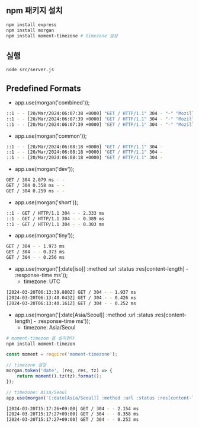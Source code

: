 ## npm 패키지 설치
```bash
npm install express
npm install morgan
npm install moment-timezone # timezone 설정
```

## 실행
```bash
node src/server.js
```

## Predefined Formats
- app.use(morgan('combined'));
```bash
::1 - - [20/Mar/2024:06:07:38 +0000] "GET / HTTP/1.1" 304 - "-" "Mozilla/5.0 (Macintosh; Intel Mac OS X 10_15_7) AppleWebKit/537.36 (KHTML, like Gecko) Chrome/122.0.0.0 Safari/537.36"
::1 - - [20/Mar/2024:06:07:39 +0000] "GET / HTTP/1.1" 304 - "-" "Mozilla/5.0 (Macintosh; Intel Mac OS X 10_15_7) AppleWebKit/537.36 (KHTML, like Gecko) Chrome/122.0.0.0 Safari/537.36"
::1 - - [20/Mar/2024:06:07:39 +0000] "GET / HTTP/1.1" 304 - "-" "Mozilla/5.0 (Macintosh; Intel Mac OS X 10_15_7) AppleWebKit/537.36 (KHTML, like Gecko) Chrome/122.0.0.0 Safari/537.36"
```

- app.use(morgan('common'));
```bash
::1 - - [20/Mar/2024:06:08:18 +0000] "GET / HTTP/1.1" 304 -
::1 - - [20/Mar/2024:06:08:18 +0000] "GET / HTTP/1.1" 304 -
::1 - - [20/Mar/2024:06:08:18 +0000] "GET / HTTP/1.1" 304 -
```

- app.use(morgan('dev'));
```bash
GET / 304 2.079 ms - -
GET / 304 0.358 ms - -
GET / 304 0.259 ms - -
```

- app.use(morgan('short'));
```bash
::1 - GET / HTTP/1.1 304 - - 2.333 ms
::1 - GET / HTTP/1.1 304 - - 0.389 ms
::1 - GET / HTTP/1.1 304 - - 0.303 ms
```

- app.use(morgan('tiny'));
```bash
GET / 304 - - 1.973 ms
GET / 304 - - 0.373 ms
GET / 304 - - 0.256 ms
```
- app.use(morgan('[:date[iso]] :method :url :status :res[content-length] - :response-time ms'));
    - timezone: UTC
```bash
[2024-03-20T06:13:39.880Z] GET / 304 - - 1.937 ms
[2024-03-20T06:13:40.043Z] GET / 304 - - 0.426 ms
[2024-03-20T06:13:40.161Z] GET / 304 - - 0.252 ms
```

- app.use(morgan('[:date[Asia/Seoul]] :method :url :status :res[content-length] - :response-time ms'));
    - timezone: Asia/Seoul
```bash
# moment-timezon 을 설치한다
npm install moment-timezon
```
```javascript
const moment = require('moment-timezone');

// timezone 설정
morgan.token('date', (req, res, tz) => {
    return moment().tz(tz).format();
});

// timezone: Aisa/Seoul
app.use(morgan('[:date[Asia/Seoul]] :method :url :status :res[content-length] - :response-time ms'));
```
```bash
[2024-03-20T15:17:26+09:00] GET / 304 - - 2.154 ms
[2024-03-20T15:17:27+09:00] GET / 304 - - 0.358 ms
[2024-03-20T15:17:27+09:00] GET / 304 - - 0.253 ms
```